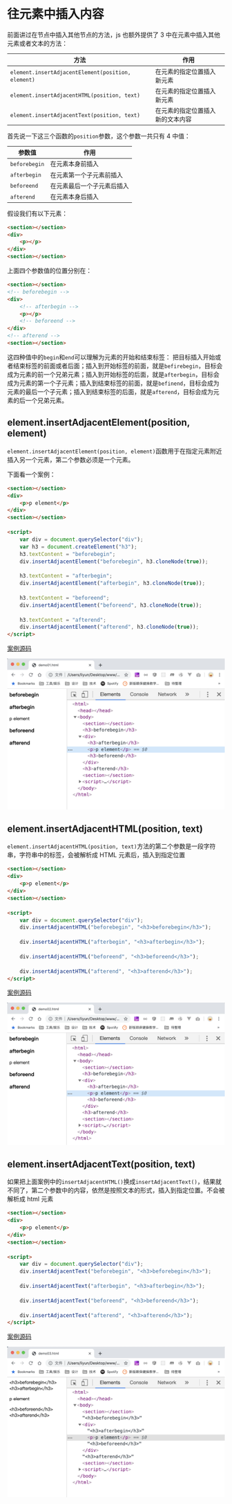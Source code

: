 # 往元素中插入内容

前面讲过在节点中插入其他节点的方法，js 也额外提供了 3 中在元素中插入其他元素或者文本的方法：

| 方法                                               | 作用                             |
| -------------------------------------------------- | -------------------------------- |
| `element.insertAdjacentElement(position, element)` | 在元素的指定位置插入新元素       |
| `element.insertAdjacentHTML(position, text)`       | 在元素的指定位置插入新元素       |
| `element.insertAdjacentText(position, text)`       | 在元素的指定位置插入新的文本内容 |

首先说一下这三个函数的`position`参数，这个参数一共只有 4 中值：

| 参数值        | 作用                       |
| ------------- | -------------------------- |
| `beforebegin` | 在元素本身前插入           |
| `afterbegin`  | 在元素第一个子元素前插入   |
| `beforeend`   | 在元素最后一个子元素后插入 |
| `afterend`    | 在元素本身后插入           |

假设我们有以下元素：

```html
<section></section>
<div>
    <p></p>
</div>
<section></section>
```

上面四个参数值的位置分别在：

```html
<section></section>
<!-- beforebegin -->
<div>
    <!-- afterbegin -->
    <p></p>
    <!-- beforeend -->
</div>
<!-- afterend -->
<section></section>
```

这四种值中的`begin`和`end`可以理解为元素的开始和结束标签： 把目标插入开始或者结束标签的前面或者后面；插入到开始标签的前面，就是`befirebegin`，目标会成为元素的前一个兄弟元素；插入到开始标签的后面，就是`afterbegin`，目标会成为元素的第一个子元素；插入到结束标签的前面，就是`befinend`，目标会成为元素的最后一个子元素；插入到结束标签的后面，就是`afterend`，目标会成为元素的后一个兄弟元素。

## element.insertAdjacentElement(position, element)

`element.insertAdjacentElement(position, element)`函数用于在指定元素附近插入另一个元素，第二个参数必须是一个元素。

下面看一个案例：

```html
<section></section>
<div>
    <p>p element</p>
</div>
<section></section>

<script>
    var div = document.querySelector("div");
    var h3 = document.createElement("h3");
    h3.textContent = "beforebegin";
    div.insertAdjacentElement("beforebegin", h3.cloneNode(true));

    h3.textContent = "afterbegin";
    div.insertAdjacentElement("afterbegin", h3.cloneNode(true));

    h3.textContent = "beforeend";
    div.insertAdjacentElement("beforeend", h3.cloneNode(true));

    h3.textContent = "afterend";
    div.insertAdjacentElement("afterend", h3.cloneNode(true));
</script>
```

[案例源码](./demo/demo01.html)

![](./images/01.png)

## element.insertAdjacentHTML(position, text)

`element.insertAdjacentHTML(position, text)`方法的第二个参数是一段字符串，字符串中的标签，会被解析成 HTML 元素后，插入到指定位置

```html
<section></section>
<div>
    <p>p element</p>
</div>
<section></section>

<script>
    var div = document.querySelector("div");
    div.insertAdjacentHTML("beforebegin", "<h3>beforebegin</h3>");

    div.insertAdjacentHTML("afterbegin", "<h3>afterbegin</h3>");

    div.insertAdjacentHTML("beforeend", "<h3>beforeend</h3>");

    div.insertAdjacentHTML("afterend", "<h3>afterend</h3>");
</script>
```

[案例源码](./demo/demo02.html)

![](./images/02.png)

## element.insertAdjacentText(position, text)

如果把上面案例中的`insertAdjacentHTML()`换成`insertAdjacentText()`，结果就不同了，第二个参数中的内容，依然是按照文本的形式，插入到指定位置。不会被解析成 html 元素

```html
<section></section>
<div>
    <p>p element</p>
</div>
<section></section>

<script>
    var div = document.querySelector("div");
    div.insertAdjacentText("beforebegin", "<h3>beforebegin</h3>");

    div.insertAdjacentText("afterbegin", "<h3>afterbegin</h3>");

    div.insertAdjacentText("beforeend", "<h3>beforeend</h3>");

    div.insertAdjacentText("afterend", "<h3>afterend</h3>");
</script>
```

[案例源码](./demo/demo03.html)

![](./images/03.png)
